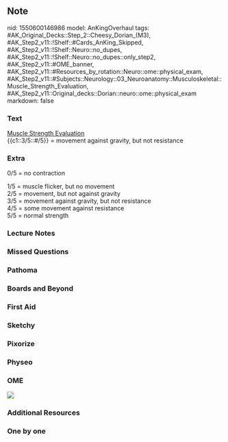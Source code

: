 ## Note
nid: 1550600146986
model: AnKingOverhaul
tags: #AK_Original_Decks::Step_2::Cheesy_Dorian_(M3), #AK_Step2_v11::!Shelf::#Cards_AnKing_Skipped, #AK_Step2_v11::!Shelf::Neuro::no_dupes, #AK_Step2_v11::!Shelf::Neuro::no_dupes::only_step2, #AK_Step2_v11::#OME_banner, #AK_Step2_v11::#Resources_by_rotation::Neuro::ome::physical_exam, #AK_Step2_v11::#Subjects::Neurology::03_Neuroanatomy::Musculoskeletal::Muscle_Strength_Evaluation, #AK_Step2_v11::Original_decks::Dorian::neuro::ome::physical_exam
markdown: false

### Text
<div>
  <u style="">Muscle Strength Evaluation</u>
</div>{{c1::3/5::#/5}} = movement against gravity, but not
resistance

### Extra
0/5 = no contraction
<div>
  1/5 = muscle flicker, but no movement
</div>
<div>
  2/5 = movement, but not against gravity
</div>
<div>
  3/5 = movement against gravity, but not resistance
</div>
<div>
  4/5 = some movement against resistance
</div>
<div>
  5/5 = normal strength
</div>

### Lecture Notes


### Missed Questions


### Pathoma


### Boards and Beyond


### First Aid


### Sketchy


### Pixorize


### Physeo


### OME
<div class="ome-widget">
  <a href="https://onlinemeded.org?ref=anki"><img src=
  "_OME_AnkiFlashcards_General_3.png"></a>
</div>

### Additional Resources


### One by one

